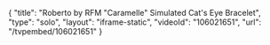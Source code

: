 {
    "title": "Roberto by RFM \"Caramelle\" Simulated Cat's Eye Bracelet",
    "type": "solo",
    "layout": "iframe-static",
    "videoId": "106021651",
    "url": "\/tvpembed\/106021651"
}